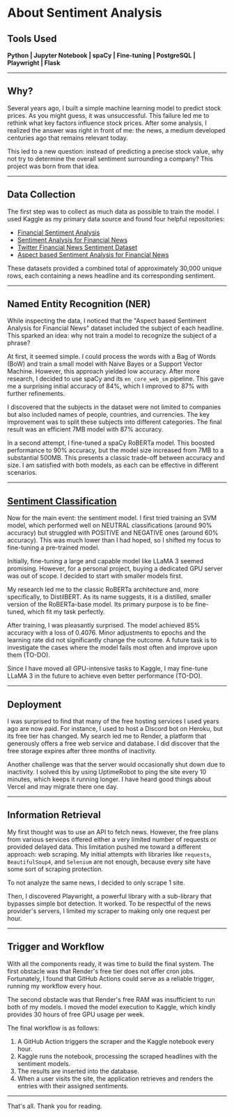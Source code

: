 # About Sentiment Analysis

## Tools Used
**Python | Jupyter Notebook | spaCy | Fine-tuning | PostgreSQL | Playwright | Flask**

---

## Why?
Several years ago, I built a simple machine learning model to predict stock prices. As you might guess, it was unsuccessful. This failure led me to rethink what key factors influence stock prices. After some analysis, I realized the answer was right in front of me: the news, a medium developed centuries ago that remains relevant today.

This led to a new question: instead of predicting a precise stock value, why not try to determine the overall sentiment surrounding a company? This project was born from that idea.

---

## Data Collection
The first step was to collect as much data as possible to train the model. I used Kaggle as my primary data source and found four helpful repositories:

*   [Financial Sentiment Analysis](https://www.kaggle.com/datasets/sbhatti/financial-sentiment-analysis)
*   [Sentiment Analysis for Financial News](https://www.kaggle.com/datasets/ankurzing/sentiment-analysis-for-financial-news)
*   [Twitter Financial News Sentiment Dataset](https://www.kaggle.com/datasets/borhanitrash/twitter-financial-news-sentiment-dataset?select=sent_train.csv)
*   [Aspect based Sentiment Analysis for Financial News](https://www.kaggle.com/datasets/ankurzing/aspect-based-sentiment-analysis-for-financial-news)

These datasets provided a combined total of approximately 30,000 unique rows, each containing a news headline and its corresponding sentiment.

---

## Named Entity Recognition (NER)
While inspecting the data, I noticed that the "Aspect based Sentiment Analysis for Financial News" dataset included the subject of each headline. This sparked an idea: why not train a model to recognize the subject of a phrase?

At first, it seemed simple. I could process the words with a Bag of Words (BoW) and train a small model with Naive Bayes or a Support Vector Machine. However, this approach yielded low accuracy. After more research, I decided to use spaCy and its `en_core_web_sm` pipeline. This gave me a surprising initial accuracy of 84%, which I improved to 87% with further refinements.

I discovered that the subjects in the dataset were not limited to companies but also included names of people, countries, and currencies. The key improvement was to split these subjects into different categories. The final result was an efficient 7MB model with 87% accuracy.

In a second attempt, I fine-tuned a spaCy RoBERTa model. This boosted performance to 90% accuracy, but the model size increased from 7MB to a substantial 500MB. This presents a classic trade-off between accuracy and size. I am satisfied with both models, as each can be effective in different scenarios.

---

## [Sentiment Classification](https://huggingface.co/KOlCi/distilbert-financial-sentiment)
Now for the main event: the sentiment model. I first tried training an SVM model, which performed well on NEUTRAL classifications (around 90% accuracy) but struggled with POSITIVE and NEGATIVE ones (around 60% accuracy). This was much lower than I had hoped, so I shifted my focus to fine-tuning a pre-trained model.

Initially, fine-tuning a large and capable model like LLaMA 3 seemed promising. However, for a personal project, buying a dedicated GPU server was out of scope. I decided to start with smaller models first.

My research led me to the classic RoBERTa architecture and, more specifically, to DistilBERT. As its name suggests, it is a distilled, smaller version of the RoBERTa-base model. Its primary purpose is to be fine-tuned, which fit my task perfectly.

After training, I was pleasantly surprised. The model achieved 85% accuracy with a loss of 0.4076. Minor adjustments to epochs and the learning rate did not significantly change the outcome. A future task is to investigate the cases where the model fails most often and improve upon them (TO-DO).

Since I have moved all GPU-intensive tasks to Kaggle, I may fine-tune LLaMA 3 in the future to achieve even better performance (TO-DO).

---

## Deployment
I was surprised to find that many of the free hosting services I used years ago are now paid. For instance, I used to host a Discord bot on Heroku, but its free tier has changed. My search led me to Render, a platform that generously offers a free web service and database. I did discover that the free storage expires after three months of inactivity.

Another challenge was that the server would occasionally shut down due to inactivity. I solved this by using UptimeRobot to ping the site every 10 minutes, which keeps it running longer. I have heard good things about Vercel and may migrate there one day.

---

## Information Retrieval
My first thought was to use an API to fetch news. However, the free plans from various services offered either a very limited number of requests or provided delayed data. This limitation pushed me toward a different approach: web scraping. My initial attempts with libraries like `requests`, `BeautifulSoup4`, and `Selenium` are not enough, because every site have some sort of scraping protection.

To not analyze the same news, I decided to only scrape 1 site.

Then, I discovered Playwright, a powerful library with a sub-library that bypasses simple bot detection. It worked. To be respectful of the news provider's servers, I limited my scraper to making only one request per hour.

---

## Trigger and Workflow
With all the components ready, it was time to build the final system. The first obstacle was that Render's free tier does not offer cron jobs. Fortunately, I found that GitHub Actions could serve as a reliable trigger, running my workflow every hour.

The second obstacle was that Render's free RAM was insufficient to run both of my models. I moved the model execution to Kaggle, which kindly provides 30 hours of free GPU usage per week.

The final workflow is as follows:
1.  A GitHub Action triggers the scraper and the Kaggle notebook every hour.
2.  Kaggle runs the notebook, processing the scraped headlines with the sentiment models.
3.  The results are inserted into the database.
4.  When a user visits the site, the application retrieves and renders the entries with their assigned sentiments.

---

That's all. Thank you for reading.